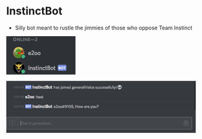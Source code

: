 # InstinctBot
* Silly bot meant to rustle the jimmies of those who oppose Team Instinct

![alt tag](Bot_Online.png?raw=true "Logged In")

![alt tag](Few_Commands.png?raw=true "Hmm")
